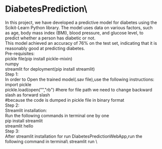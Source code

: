 
# DiabetesPrediction\
In this project, we have developed a predictive model for diabetes using the Scikit-Learn Python library. The model uses data on various factors, such as age, body mass index (BMI), blood pressure, and glucose level, to predict whether a person has diabetic or not.\
This model achieved an accuracy of 76% on the test set, indicating that it is reasonably good at predicting diabetes.\
Pre-requisites:\
   pickle file(pip install pickle-mixin)\
   numpy\
   streamlit for deployment(pip install streamlit)\
Step 1:\
In order to Open the trained model(.sav file),use the following instructions:\
    import pickle\
    pickle.load(open("<file-directory>","rb") #here for file path we need to change backward slash as forward slash\
    #because the code is dumped in pickle file in binary format\
Step 2:\
Streamlit installation:\
Run the following commands in terminal one by one\
  pip install streamlit\
  streamlit hello\
Step 3:\
After streamlit installation for run DiabetesPredictionWebApp,run the following command in terminal\ 
   streamlit run <file-directory>\

  
               

